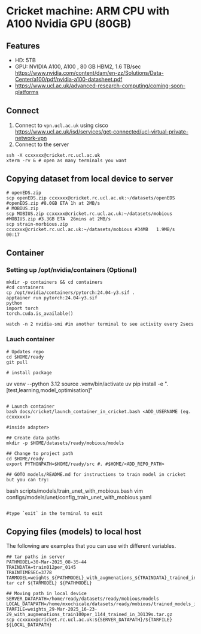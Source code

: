 # Cricket machine: ARM CPU with A100 Nvidia GPU (80GB)

## Features
* HD: 5TB
* GPU: NVIDIA A100, A100 , 80 GB HBM2, 1.6 TB/sec https://www.nvidia.com/content/dam/en-zz/Solutions/Data-Center/a100/pdf/nvidia-a100-datasheet.pdf
* https://www.ucl.ac.uk/advanced-research-computing/coming-soon-platforms

## Connect
1. Connect to `vpn.ucl.ac.uk` using cisco https://www.ucl.ac.uk/isd/services/get-connected/ucl-virtual-private-network-vpn
2. Connect to the server
```
ssh -X ccxxxxx@cricket.rc.ucl.ac.uk
xterm -rv & # open as many terminals you want
```

## Copying dataset from local device to server
```
# openEDS.zip
scp openEDS.zip ccxxxxx@cricket.rc.ucl.ac.uk:~/datasets/openEDS #openEDS.zip #8.0GB ETA 1h at 2MB/s
# MOBIUS.zip
scp MOBIUS.zip ccxxxxx@cricket.rc.ucl.ac.uk:~/datasets/mobious #MOBIUS.zip #3.3GB ETA  26mins at 2MB/s
scp strain-morbious.zip ccxxxxx@cricket.rc.ucl.ac.uk:~/datasets/mobious #34MB   1.9MB/s   00:17
```


## Container

### Setting up /opt/nvidia/containers (Optional)
```
mkdir -p containers && cd containers
#cd containers
cp /opt/nvidia/containers/pytorch:24.04-y3.sif .
apptainer run pytorch:24.04-y3.sif
python
import torch
torch.cuda.is_available()

watch -n 2 nvidia-smi #in another terminal to see activity every 2secs
```

### Lauch container
```
# Updates repo
cd $HOME/ready
git pull

# install package
```
uv venv --python 3.12
source .venv/bin/activate
uv pip install -e ".[test,learning,model_optimisation]"
```

# Launch container 
bash docs/cricket/launch_container_in_cricket.bash <ADD_USERNAME (eg. ccxxxxx)>

#inside adapter>

## Create data paths 
mkdir -p $HOME/datasets/ready/mobious/models

## Change to project path
cd $HOME/ready
export PYTHONPATH=$HOME/ready/src #. #$HOME/<ADD_REPO_PATH>

## GOTO models/README.md for instructions to train model in cricket but you can try:
```
bash scripts/models/train_unet_with_mobious.bash
vim configs/models/unet/config_train_unet_with_mobious.yaml
```

#type `exit` in the terminal to exit
```

## Copying files (models) to local host
The following are examples that you can use with different variables.
```
## tar paths in server
PATHMODEL=30-Mar-2025_08-35-44
TRAINDATA=train012per_0145
TRAINTIMESEC=3778
TARMODEL=weights_${PATHMODEL}_with_augmenations_${TRAINDATA}_trained_in_${TRAINTIMESEC}s.tar.gz
tar czf ${TARMODEL} ${PATHMODEL}

## Moving path in local device
SERVER_DATAPATH=/home/ready/datasets/ready/mobious/models
LOCAL_DATAPATH=/home/mxochicale/datasets/ready/mobious/trained_models_in_cricket
TARFILE=weights_29-Mar-2025_16-23-29_with_augmenations_train100per_1144_trained_in_30139s.tar.gz
scp ccxxxxx@cricket.rc.ucl.ac.uk:${SERVER_DATAPATH}/${TARFILE} ${LOCAL_DATAPATH}
```